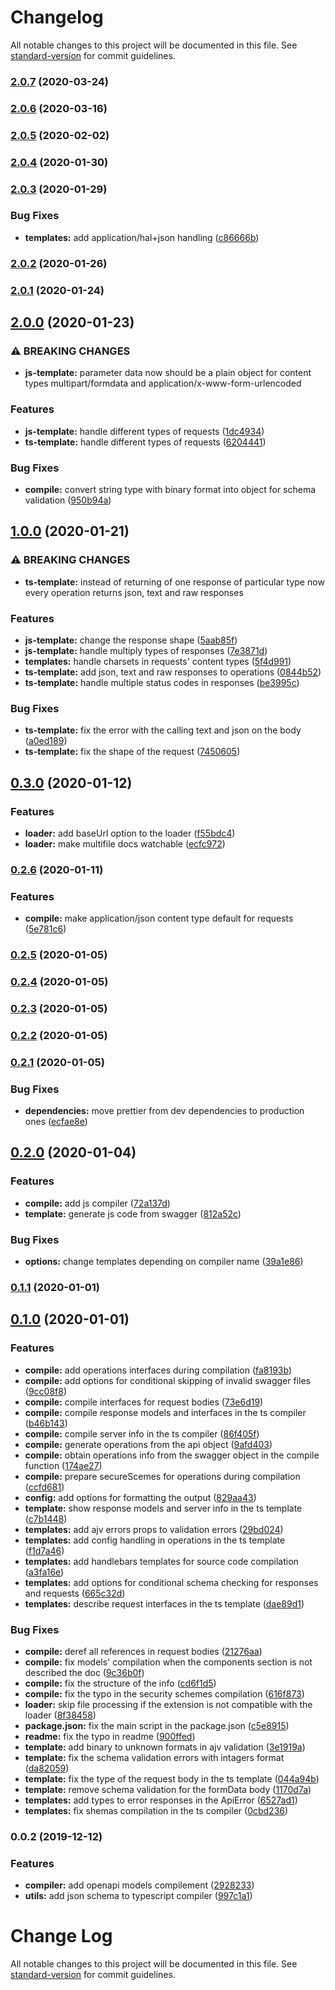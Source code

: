 # Changelog

All notable changes to this project will be documented in this file. See [standard-version](https://github.com/conventional-changelog/standard-version) for commit guidelines.

### [2.0.7](https://github.com/aleksandryackovlev/openapi-client-sdk-loader/compare/v2.0.6...v2.0.7) (2020-03-24)

### [2.0.6](https://github.com/aleksandryackovlev/openapi-client-sdk-loader/compare/v2.0.5...v2.0.6) (2020-03-16)

### [2.0.5](https://github.com/aleksandryackovlev/openapi-client-sdk-loader/compare/v2.0.4...v2.0.5) (2020-02-02)

### [2.0.4](https://github.com/aleksandryackovlev/openapi-client-sdk-loader/compare/v2.0.3...v2.0.4) (2020-01-30)

### [2.0.3](https://github.com/aleksandryackovlev/openapi-client-sdk-loader/compare/v2.0.2...v2.0.3) (2020-01-29)


### Bug Fixes

* **templates:** add application/hal+json handling ([c86666b](https://github.com/aleksandryackovlev/openapi-client-sdk-loader/commit/c86666b09d8988edc7f4996c6ff9b973a0ecfde6))

### [2.0.2](https://github.com/aleksandryackovlev/openapi-client-sdk-loader/compare/v2.0.1...v2.0.2) (2020-01-26)

### [2.0.1](https://github.com/aleksandryackovlev/openapi-client-sdk-loader/compare/v2.0.0...v2.0.1) (2020-01-24)

## [2.0.0](https://github.com/aleksandryackovlev/openapi-client-sdk-loader/compare/v1.0.0...v2.0.0) (2020-01-23)


### ⚠ BREAKING CHANGES

* **js-template:** parameter data now should be a plain object for content types multipart/formdata
and application/x-www-form-urlencoded

### Features

* **js-template:** handle different types of requests ([1dc4934](https://github.com/aleksandryackovlev/openapi-client-sdk-loader/commit/1dc49346b344383f695549e4d9b4b2fe567e1b00))
* **ts-template:** handle different types of requests ([6204441](https://github.com/aleksandryackovlev/openapi-client-sdk-loader/commit/62044418400efbfa4d68ea1983a2d451664b7401))


### Bug Fixes

* **compile:** convert string type with binary format into object for schema validation ([950b94a](https://github.com/aleksandryackovlev/openapi-client-sdk-loader/commit/950b94a6d2bcb240cb8a3b33c5e91f77d8c4f3d8))

## [1.0.0](https://github.com/aleksandryackovlev/openapi-client-sdk-loader/compare/v0.3.0...v1.0.0) (2020-01-21)


### ⚠ BREAKING CHANGES

* **ts-template:** instead of returning of one response of particular type now every operation returns
json, text and raw responses

### Features

* **js-template:** change the response shape ([5aab85f](https://github.com/aleksandryackovlev/openapi-client-sdk-loader/commit/5aab85f87c445a4d7fb1fc8f1b1e84d6e6ddf8ab))
* **js-template:** handle multiply types of responses ([7e3871d](https://github.com/aleksandryackovlev/openapi-client-sdk-loader/commit/7e3871d859805216a25c919e36cb93c560586c02))
* **templates:** handle charsets in requests' content types ([5f4d991](https://github.com/aleksandryackovlev/openapi-client-sdk-loader/commit/5f4d991268639094c48f993ec592de2f7c15e3aa))
* **ts-template:** add json, text and raw responses to operations ([0844b52](https://github.com/aleksandryackovlev/openapi-client-sdk-loader/commit/0844b5228f503af224d1b11564d07955dca538b2))
* **ts-template:** handle multiple status codes in responses ([be3995c](https://github.com/aleksandryackovlev/openapi-client-sdk-loader/commit/be3995c56ba816725fe7de641a6c6fa492d45032))


### Bug Fixes

* **ts-template:** fix the error with the calling text and json on the body ([a0ed189](https://github.com/aleksandryackovlev/openapi-client-sdk-loader/commit/a0ed1896425441aebfc73743ad95ce07d2ec6fde))
* **ts-template:** fix the shape of the request ([7450605](https://github.com/aleksandryackovlev/openapi-client-sdk-loader/commit/7450605b8361203894d85d63311720e535520d5b))

## [0.3.0](https://github.com/aleksandryackovlev/openapi-client-sdk-loader/compare/v0.2.6...v0.3.0) (2020-01-12)


### Features

* **loader:** add baseUrl option to the loader ([f55bdc4](https://github.com/aleksandryackovlev/openapi-client-sdk-loader/commit/f55bdc4230e7e621eabc8eca7d70eed7c87455c7))
* **loader:** make multifile docs watchable ([ecfc972](https://github.com/aleksandryackovlev/openapi-client-sdk-loader/commit/ecfc97240232ca485380f245060c60de4c1f2eae))

### [0.2.6](https://github.com/aleksandryackovlev/openapi-client-sdk-loader/compare/v0.2.5...v0.2.6) (2020-01-11)


### Features

* **compile:** make application/json content type default for requests ([5e781c6](https://github.com/aleksandryackovlev/openapi-client-sdk-loader/commit/5e781c6886544c03f3361ab8789d8ad01564bf3f))

### [0.2.5](https://github.com/aleksandryackovlev/openapi-client-sdk-loader/compare/v0.2.4...v0.2.5) (2020-01-05)

### [0.2.4](https://github.com/aleksandryackovlev/openapi-client-sdk-loader/compare/v0.2.3...v0.2.4) (2020-01-05)

### [0.2.3](https://github.com/aleksandryackovlev/openapi-client-sdk-loader/compare/v0.2.2...v0.2.3) (2020-01-05)

### [0.2.2](https://github.com/aleksandryackovlev/openapi-client-sdk-loader/compare/v0.2.1...v0.2.2) (2020-01-05)

### [0.2.1](https://github.com/aleksandryackovlev/openapi-client-sdk-loader/compare/v0.2.0...v0.2.1) (2020-01-05)


### Bug Fixes

* **dependencies:** move prettier from dev dependencies to production ones ([ecfae8e](https://github.com/aleksandryackovlev/openapi-client-sdk-loader/commit/ecfae8e26a5498357a6cfc0d9ebe4a3b365276eb))

## [0.2.0](https://github.com/aleksandryackovlev/openapi-client-sdk-loader/compare/v0.1.1...v0.2.0) (2020-01-04)


### Features

* **compile:** add js compiler ([72a137d](https://github.com/aleksandryackovlev/openapi-client-sdk-loader/commit/72a137dbf3ea370bc84b71a8368e0ebc8a1b7eb6))
* **template:** generate js code from swagger ([812a52c](https://github.com/aleksandryackovlev/openapi-client-sdk-loader/commit/812a52c5eb211a4ceec5a80a61d678f943f20a2d))


### Bug Fixes

* **options:** change templates depending on compiler name ([39a1e86](https://github.com/aleksandryackovlev/openapi-client-sdk-loader/commit/39a1e86a7e394064a01ad03ae81326d23d67597c))

### [0.1.1](https://github.com/aleksandryackovlev/openapi-client-sdk-loader/compare/v0.1.0...v0.1.1) (2020-01-01)

## [0.1.0](https://github.com/aleksandryackovlev/openapi-client-sdk-loader/compare/v0.0.2...v0.1.0) (2020-01-01)


### Features

* **compile:** add operations interfaces during compilation ([fa8193b](https://github.com/aleksandryackovlev/openapi-client-sdk-loader/commit/fa8193bdf269ffb2354680cdbd1d9c897426680d))
* **compile:** add options for conditional skipping of invalid swagger files ([9cc08f8](https://github.com/aleksandryackovlev/openapi-client-sdk-loader/commit/9cc08f8b0e14644f2f08bd88b9a4b2bfeac492d8))
* **compile:** compile interfaces for request bodies ([73e6d19](https://github.com/aleksandryackovlev/openapi-client-sdk-loader/commit/73e6d195a77424d8882a2ec138b8d3cb17cf0faa))
* **compile:** compile response models and interfaces in the ts compiler ([b46b143](https://github.com/aleksandryackovlev/openapi-client-sdk-loader/commit/b46b1431caf431694f9b4fb3901b891d3efcb36b))
* **compile:** compile server info in the ts compiler ([86f405f](https://github.com/aleksandryackovlev/openapi-client-sdk-loader/commit/86f405f9eba01f720dc60383a70e4b2d08bba58c))
* **compile:** generate operations from the api object ([9afd403](https://github.com/aleksandryackovlev/openapi-client-sdk-loader/commit/9afd403585e52b8388876374bbf769882acafc80))
* **compile:** obtain operations info from the swagger object in the compile function ([174ae27](https://github.com/aleksandryackovlev/openapi-client-sdk-loader/commit/174ae27e845c776bc4eab9d4792f52cf72b93aa7))
* **compile:** prepare secureScemes for operations during compilation ([ccfd681](https://github.com/aleksandryackovlev/openapi-client-sdk-loader/commit/ccfd6813ac27d45e84cf57de5b01361d817f3ae0))
* **config:** add options for formatting the output ([829aa43](https://github.com/aleksandryackovlev/openapi-client-sdk-loader/commit/829aa43b944ea663f1e7b6650b4a264e21286cad))
* **template:** show response models and server info in the ts template ([c7b1448](https://github.com/aleksandryackovlev/openapi-client-sdk-loader/commit/c7b1448c9bdcfcb0bc31c777abab454f9749f525))
* **templates:** add ajv errors props to validation errors ([29bd024](https://github.com/aleksandryackovlev/openapi-client-sdk-loader/commit/29bd024c3dbb73528a6e24ba45003944a701ddbf))
* **templates:** add config handling in operations in the ts template ([f1d7a46](https://github.com/aleksandryackovlev/openapi-client-sdk-loader/commit/f1d7a46c957c6573be4288a1d78687716e797f48))
* **templates:** add handlebars templates for source code compilation ([a3fa16e](https://github.com/aleksandryackovlev/openapi-client-sdk-loader/commit/a3fa16ea13cdacb9a463dde83e93c5a9e8fa652c))
* **templates:** add options for conditional schema checking for responses and requests ([665c32d](https://github.com/aleksandryackovlev/openapi-client-sdk-loader/commit/665c32d0bd2d73f59607725b9a9242579cfed97a))
* **templates:** describe request interfaces in the ts template ([dae89d1](https://github.com/aleksandryackovlev/openapi-client-sdk-loader/commit/dae89d1cff9331bdce7afeff67344119bc29b7b1))


### Bug Fixes

* **compile:** deref all references in request bodies ([21276aa](https://github.com/aleksandryackovlev/openapi-client-sdk-loader/commit/21276aaf1e1d3aa7c5188bac3bb027ab8795f46f))
* **compile:** fix models' compilation when the components section is not described the doc ([9c36b0f](https://github.com/aleksandryackovlev/openapi-client-sdk-loader/commit/9c36b0fdf1625e5e7551ea74c9065d97dfa5ff19))
* **compile:** fix the structure of the info ([cd6f1d5](https://github.com/aleksandryackovlev/openapi-client-sdk-loader/commit/cd6f1d543fbfdefd527999fd6af5b43674d0bee4))
* **compile:** fix the typo in the security schemes compilation ([616f873](https://github.com/aleksandryackovlev/openapi-client-sdk-loader/commit/616f87360eb697d3e5b07b4937825b7a04cbe02d))
* **loader:** skip file processing if the extension is not compatible with the loader ([8f38458](https://github.com/aleksandryackovlev/openapi-client-sdk-loader/commit/8f38458823356f6ca9a18ab46c2b091e750dba21))
* **package.json:** fix the main script in the package.json ([c5e8915](https://github.com/aleksandryackovlev/openapi-client-sdk-loader/commit/c5e8915283592d589137716030fdbd45e30609c1))
* **readme:** fix the typo in readme ([900ffed](https://github.com/aleksandryackovlev/openapi-client-sdk-loader/commit/900ffedff1cd54bcf67246025aaf43fd0f80f4d6))
* **template:** add binary to unknown formats in ajv validation ([3e1919a](https://github.com/aleksandryackovlev/openapi-client-sdk-loader/commit/3e1919ae1fc086b08407348b7f140ebff8512d87))
* **template:** fix the schema validation errors with intagers format ([da82059](https://github.com/aleksandryackovlev/openapi-client-sdk-loader/commit/da820592d05ae3cc71fcadc0342457a4a6523c08))
* **template:** fix the type of the request body in the ts template ([044a94b](https://github.com/aleksandryackovlev/openapi-client-sdk-loader/commit/044a94b50a8fc147ed9aea6c015f284c5e493057))
* **template:** remove schema validation for the formData body ([1170d7a](https://github.com/aleksandryackovlev/openapi-client-sdk-loader/commit/1170d7a892b5041784367210af667c42c6f624db))
* **templates:** add types to error responses in the ApiError ([6527ad1](https://github.com/aleksandryackovlev/openapi-client-sdk-loader/commit/6527ad19a4ccba9258532416f2bdd51843ef7604))
* **templates:** fix shemas compilation in the ts compiler ([0cbd236](https://github.com/aleksandryackovlev/openapi-client-sdk-loader/commit/0cbd2363d7a075da5b681720fd2259a319aa0536))

### 0.0.2 (2019-12-12)


### Features

* **compiler:** add openapi models compilement ([2928233](https://github.com/null/openapi-client-sdk-loader/commit/29282332dc83a1400b1b8da78a39aa56f8d838c0))
* **utils:** add json schema to typescript compiler ([997c1a1](https://github.com/null/openapi-client-sdk-loader/commit/997c1a18373ed27a137b549ae21f771f0fee205f))

# Change Log

All notable changes to this project will be documented in this file. See [standard-version](https://github.com/conventional-changelog/standard-version) for commit guidelines.